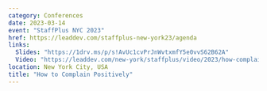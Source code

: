 ```yaml
---
category: Conferences
date: 2023-03-14
event: "StaffPlus NYC 2023"
href: https://leaddev.com/staffplus-new-york23/agenda
links:
  Slides: "https://1drv.ms/p/s!AvUc1cvPrJnWvtxmfY5e0vvS62B62A"
  Video: "https://leaddev.com/new-york/staffplus/video/2023/how-complain-positively"
location: New York City, USA
title: "How to Complain Positively"
---
```


